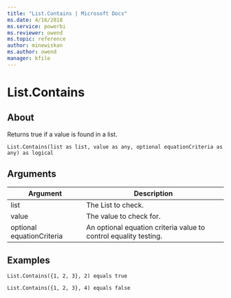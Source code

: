 ```yaml
---
title: "List.Contains | Microsoft Docs"
ms.date: 4/16/2018
ms.service: powerbi
ms.reviewer: owend
ms.topic: reference
author: minewiskan
ms.author: owend
manager: kfile
---
```

# List.Contains

  
## About  
Returns true if a value is found in a list.  
  
```  
List.Contains(list as list, value as any, optional equationCriteria as any) as logical  
```  
  
## Arguments  
  
|Argument|Description|  
|------------|---------------|  
|list|The List to check.|  
|value|The value to check for.|  
|optional equationCriteria|An optional equation criteria value to control equality testing.|  
  
## Examples  
  
```  
List.Contains({1, 2, 3}, 2) equals true  
```  
  
```  
List.Contains({1, 2, 3}, 4) equals false  
```  
